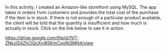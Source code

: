 In this activity, I created an Amazon-like storefront using MySQL. The app takes in orders from customers and provides the total cost of the purchase if the item is in stock. If there is not enough of a particular product available, the client will be told that the quantity is insufficient and how much is actually in stock. Click on the link below to see it in action.

https://drive.google.com/file/d/1V7-ZNkzIS4ZhClQcXni85KmCqoIN3MN4/view


